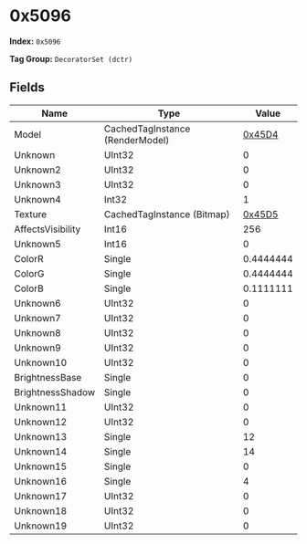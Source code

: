 # 0x5096

**Index:** ```0x5096```

**Tag Group:** ```DecoratorSet (dctr)```

## Fields

Name	| Type	| Value
---	|---	|---	|
Model	|CachedTagInstance (RenderModel)	|[0x45D4](../RenderModel/45D4.md)
Unknown	|UInt32	|0
Unknown2	|UInt32	|0
Unknown3	|UInt32	|0
Unknown4	|Int32	|1
Texture	|CachedTagInstance (Bitmap)	|[0x45D5](../Bitmap/45D5.md)
AffectsVisibility	|Int16	|256
Unknown5	|Int16	|0
ColorR	|Single	|0.4444444
ColorG	|Single	|0.4444444
ColorB	|Single	|0.1111111
Unknown6	|UInt32	|0
Unknown7	|UInt32	|0
Unknown8	|UInt32	|0
Unknown9	|UInt32	|0
Unknown10	|UInt32	|0
BrightnessBase	|Single	|0
BrightnessShadow	|Single	|0
Unknown11	|UInt32	|0
Unknown12	|UInt32	|0
Unknown13	|Single	|12
Unknown14	|Single	|14
Unknown15	|Single	|0
Unknown16	|Single	|4
Unknown17	|UInt32	|0
Unknown18	|UInt32	|0
Unknown19	|UInt32	|0


